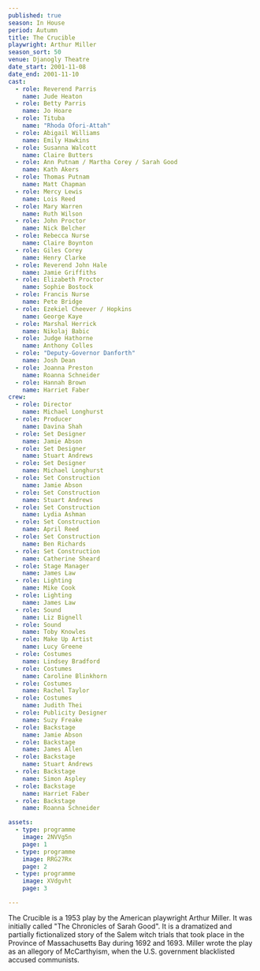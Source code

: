 ```yaml
---
published: true
season: In House
period: Autumn
title: The Crucible
playwright: Arthur Miller
season_sort: 50
venue: Djanogly Theatre
date_start: 2001-11-08
date_end: 2001-11-10
cast:
  - role: Reverend Parris
    name: Jude Heaton
  - role: Betty Parris
    name: Jo Hoare
  - role: Tituba
    name: "Rhoda Ofori-Attah"
  - role: Abigail Williams
    name: Emily Hawkins
  - role: Susanna Walcott
    name: Claire Butters
  - role: Ann Putnam / Martha Corey / Sarah Good
    name: Kath Akers
  - role: Thomas Putnam
    name: Matt Chapman
  - role: Mercy Lewis
    name: Lois Reed
  - role: Mary Warren
    name: Ruth Wilson
  - role: John Proctor
    name: Nick Belcher
  - role: Rebecca Nurse
    name: Claire Boynton
  - role: Giles Corey
    name: Henry Clarke
  - role: Reverend John Hale
    name: Jamie Griffiths
  - role: Elizabeth Proctor
    name: Sophie Bostock
  - role: Francis Nurse
    name: Pete Bridge
  - role: Ezekiel Cheever / Hopkins
    name: George Kaye
  - role: Marshal Herrick
    name: Nikolaj Babic
  - role: Judge Hathorne
    name: Anthony Colles
  - role: "Deputy-Governor Danforth"
    name: Josh Dean
  - role: Joanna Preston
    name: Roanna Schneider
  - role: Hannah Brown
    name: Harriet Faber
crew:
  - role: Director
    name: Michael Longhurst
  - role: Producer
    name: Davina Shah
  - role: Set Designer
    name: Jamie Abson
  - role: Set Designer
    name: Stuart Andrews
  - role: Set Designer
    name: Michael Longhurst
  - role: Set Construction
    name: Jamie Abson
  - role: Set Construction
    name: Stuart Andrews
  - role: Set Construction
    name: Lydia Ashman
  - role: Set Construction
    name: April Reed
  - role: Set Construction
    name: Ben Richards
  - role: Set Construction
    name: Catherine Sheard
  - role: Stage Manager
    name: James Law
  - role: Lighting
    name: Mike Cook
  - role: Lighting
    name: James Law
  - role: Sound
    name: Liz Bignell
  - role: Sound
    name: Toby Knowles
  - role: Make Up Artist
    name: Lucy Greene
  - role: Costumes
    name: Lindsey Bradford
  - role: Costumes
    name: Caroline Blinkhorn
  - role: Costumes
    name: Rachel Taylor
  - role: Costumes
    name: Judith Thei
  - role: Publicity Designer
    name: Suzy Freake
  - role: Backstage
    name: Jamie Abson
  - role: Backstage
    name: James Allen
  - role: Backstage
    name: Stuart Andrews
  - role: Backstage
    name: Simon Aspley
  - role: Backstage
    name: Harriet Faber
  - role: Backstage
    name: Roanna Schneider

assets:
  - type: programme
    image: 2NVVg5n
    page: 1
  - type: programme
    image: RRG27Rx
    page: 2
  - type: programme
    image: XVdgvht
    page: 3

---
```


The Crucible is a 1953 play by the American playwright Arthur Miller. It was initially called "The Chronicles of Sarah Good". It is a dramatized and partially fictionalized story of the Salem witch trials that took place in the Province of Massachusetts Bay during 1692 and 1693. Miller wrote the play as an allegory of McCarthyism, when the U.S. government blacklisted accused communists.
